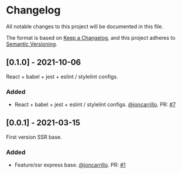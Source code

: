 # Changelog
All notable changes to this project will be documented in this file.

The format is based on [Keep a Changelog](https://keepachangelog.com/en/1.0.0/),
and this project adheres to [Semantic Versioning](https://semver.org/spec/v2.0.0.html).

## [0.1.0] - 2021-10-06
 
React + babel + jest + eslint / stylelint configs.
 
### Added
- React + babel + jest + eslint / stylelint configs. [@joncarrillo](https://github.com/joncarrillo). PR: [#7](https://github.com/joncarrillo/isomorphic-base/pull/7)
 
## [0.0.1] - 2021-03-15
 
First version SSR base.
 
### Added
- Feature/ssr express base. [@joncarrillo](https://github.com/joncarrillo). PR: [#1](https://github.com/joncarrillo/isomorphic-base/pull/1)

